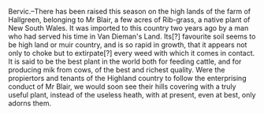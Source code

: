   Bervic.–There has been raised this season on the high lands of the farm of Hallgreen, belonging to Mr Blair, a few acres of Rib-grass, a native plant of New South Wales. It was imported to this country two years ago by a man who had served his time in Van Dieman's Land. Its[?] favourite soil seems to be high land or muir country, and is so rapid in growth, that it appears not only to choke but to extirpate[?] every weed with which it comes in contact. It is said to be the best plant in the world both for feeding cattle, and for producing mik from cows, of the best and richest quality. Were the propiertors and tenants of the Highland country to follow the enterprising conduct of Mr Blair, we would soon see their hills covering with a truly useful plant, instead of the useless heath, with at present, even at best, only adorns them.